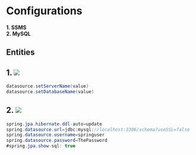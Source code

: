 # Configurations
**1. SSMS**  
**2. MySQL**  

## Entities
## 1. ![](https://img.shields.io/badge/Microsoft%20SQL%20Server-CC2927.svg?style=for-the-badge&logo=Microsoft-SQL-Server&logoColor=white)
```java
datasource.setServerName(value) 
datasource.setDatabaseName(value)
```
## 2. ![](https://img.shields.io/badge/MySQL-4479A1.svg?style=for-the-badge&logo=MySQL&logoColor=white)
```java
spring.jpa.hibernate.ddl-auto=update
spring.datasource.url=jdbc:mysql://localhost:3306/schema?useSSL=false
spring.datasource.username=springuser
spring.datasource.password=ThePassword
#spring.jpa.show-sql: true
```
